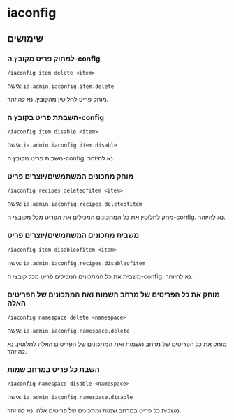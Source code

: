 # iaconfig

## שימושים

### למחוק פריט מקובץ ה-config

`/iaconfig item delete <item>`

גישה: `ia.admin.iaconfig.item.delete`

מוחק פריט לחלוטין מהקובץ. נא להיזהר.

### השבתת פריט בקובץ ה-config

`/iaconfig item disable <item>`

גישה: `ia.admin.iaconfig.item.disable`

משבית פריט מקובץ ה-config. נא להיזהר.

### מוחק מתכונים המשתמשים/יוצרים פריט

`/iaconfig recipes deleteofitem <item>`

גישה: `ia.admin.iaconfig.recipes.deleteofitem`

מחק לחלוטין את כל המתכונים המכילים את הפריט מכל מקובצי ה-config. נא להיזהר.

### משבית מתכונים המשתמשים/יוצרים פריט

`/iaconfig item disableofitem <item>`

גישה: `ia.admin.iaconfig.recipes.disableofitem`

משבית את כל המתכונים המכילים פריט מכל קובצי ה-config. נא להיזהר.

### מוחק את כל הפריטים של מרחב השמות ואת המתכונים של הפריטים האלה

`/iaconfig namespace delete <namespace>`

גישה: `ia.admin.iaconfig.namespace.delete`

מוחק את כל הפריטים של מרחב השמות ואת המתכונים של הפריטים האלה לחלוטין. נא להיזהר.

### השבת כל פריט במרחב שמות

`/iaconfig namespace disable <namespace>`

גישה: `ia.admin.iaconfig.namespace.disable`

משבית כל פריט במרחב שמות ומתכונים של פריטים אלה. נא להיזהר.
